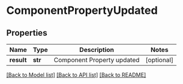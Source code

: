 # ComponentPropertyUpdated

## Properties
Name | Type | Description | Notes
------------ | ------------- | ------------- | -------------
**result** | **str** | Component Property updated | [optional] 

[[Back to Model list]](../README.md#documentation-for-models) [[Back to API list]](../README.md#documentation-for-api-endpoints) [[Back to README]](../README.md)

